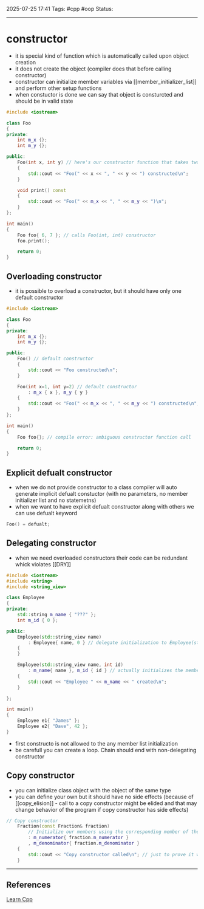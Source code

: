 
2025-07-25 17:41
Tags: #cpp #oop
Status:

---
# constructor
- it is special kind of function which is automatically called upon object creation
- it does not create the object (compiler does that before calling constructor)
- constructor can initialize member variables via [[member_initializer_list]] and perform other setup functions
- when constuctor is done we can say that object is consturcted and should be in valid state
```cpp
#include <iostream>

class Foo
{
private:
    int m_x {};
    int m_y {};

public:
    Foo(int x, int y) // here's our constructor function that takes two initializers
    {
        std::cout << "Foo(" << x << ", " << y << ") constructed\n";
    }

    void print() const
    {
        std::cout << "Foo(" << m_x << ", " << m_y << ")\n";
    }
};

int main()
{
    Foo foo{ 6, 7 }; // calls Foo(int, int) constructor
    foo.print();

    return 0;
}
```
## Overloading constructor
- it is possible to overload a constructor, but it should have only one default constructor
```cpp
#include <iostream>

class Foo
{
private:
    int m_x {};
    int m_y {};

public:
    Foo() // default constructor
    {
        std::cout << "Foo constructed\n";
    }

    Foo(int x=1, int y=2) // default constructor
        : m_x { x }, m_y { y }
    {
        std::cout << "Foo(" << m_x << ", " << m_y << ") constructed\n";
    }
};

int main()
{
    Foo foo{}; // compile error: ambiguous constructor function call

    return 0;
}
```

## Explicit defualt constructor
- when we do not provide constructor to a class compiler will auto generate implicit defualt constuctor (with no parameters, no member initializer list and no statemetns)
- when we want to have explicit defualt constructor along with others we can use defualt keyword
```cpp
Foo() = defualt;
```

## Delegating constructor
- when we need overloaded constructors their code can be redundant whick violates [[DRY]]
```cpp
#include <iostream>
#include <string>
#include <string_view>

class Employee
{
private:
    std::string m_name { "???" };
    int m_id { 0 };

public:
    Employee(std::string_view name)
        : Employee{ name, 0 } // delegate initialization to Employee(std::string_view, int) constructor
    {
    }

    Employee(std::string_view name, int id)
        : m_name{ name }, m_id { id } // actually initializes the members
    {
        std::cout << "Employee " << m_name << " created\n";
    }

};

int main()
{
    Employee e1{ "James" };
    Employee e2{ "Dave", 42 };
}
```
- first constructo is not allowed to the any member list initialization
- be carefull you can create a loop. Chain should end with non-delegating constructor
## Copy constructor
- you can initialize class object with the object of the same type
- you can define your own but it should have no side effects (because of [[copy_elision]] - call to a copy constructor might be elided and that may change behavior of the program if copy constructor has side effects)
```cpp
// Copy constructor
    Fraction(const Fraction& fraction)
        // Initialize our members using the corresponding member of the parameter
        : m_numerator{ fraction.m_numerator }
        , m_denominator{ fraction.m_denominator }
    {
        std::cout << "Copy constructor called\n"; // just to prove it works
    }
```


---
## References
[Learn Cpp](https://www.learncpp.com/cpp-tutorial/introduction-to-constructors/)

